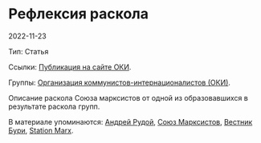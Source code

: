 # Рефлексия раскола

2022-11-23

Тип: Статья

Ссылки: [Публикация на сайте ОКИ](https://vk.com/@new_reds-refleksiya-raskola).

Группы: [Организация коммунистов-интернационалистов (ОКИ)](9eeaf00b-724e-4fb4-aeed-d31ce7c72378.md).

Описание раскола Союза марксистов от одной из образовавшихся в результате раскола групп.

В материале упоминаются: [Андрей Рудой](faa8829a-e709-472f-b70b-abf1564daeec.md), [Союз Марксистов](6c097a63-4450-4f8f-a419-07373e99281c.md), [Вестник Бури](cf48c845-00a2-4ef8-ba7f-73234e8ec1fd.md), [Station Marx](e9c82744-142a-420b-ad53-fa2afb7ad9e6.md).

